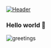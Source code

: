 [![Header](https://raw.githubusercontent.com/CharleanBaxter/<OWNER>/<OWNER>/readme_header.png "Header")](https://some-url.dev/)

### Hello world 👋
![greetings](file:///Users/learnacademy/Desktop/sunkissedqueen/images/greeter.gif)
<!--
**SunkissedQueen/sunkissedqueen** is a ✨ _special_ ✨ repository because its `README.md` (this file) appears on your GitHub profile.

Here are some ideas to get you started:

- 🔭 I’m currently working on ...
- 🌱 I’m currently learning ...
- 👯 I’m looking to collaborate on ...
- 🤔 I’m looking for help with ...
- 💬 Ask me about ...
- 📫 How to reach me: ...
- 😄 Pronouns: ...
- ⚡ Fun fact: ...
-->
